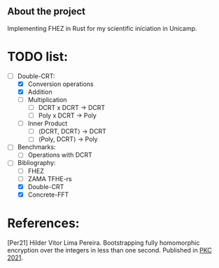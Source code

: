 ## About the project
Implementing FHEZ in Rust for my scientific iniciation in Unicamp.

# TODO list:
- [ ] Double-CRT:
    - [X] Conversion operations
    - [X] Addition
    - [ ] Multiplication
        - [ ] DCRT x DCRT -> DCRT
        - [ ] Poly x DCRT -> Poly
    - [ ] Inner Product
        - [ ] ⟨DCRT, DCRT⟩ -> DCRT
        - [ ] ⟨Poly, DCRT⟩ -> Poly
- [ ] Benchmarks:
    - [ ] Operations with DCRT
- [ ] Bibliography:
    - [ ] FHEZ
    - [ ] ZAMA TFHE-rs
    - [X] Double-CRT
    - [X] Concrete-FFT

# References:
[Per21] Hilder Vitor Lima Pereira. Bootstrapping fully homomorphic encryption over the integers in less than one second. Published in [PKC 2021](https://pkc.iacr.org/2021/).